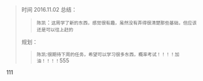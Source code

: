 >时间 2016.11.02
>总结：
>  >`陈凯`：`这周学了新的东西，感觉很有趣，虽然没有弄得很清楚那些基础，但应该还是可以往上赶的`
> 
> 规划：
>  >`陈凯`:`很期待下周的任务，希望可以学习很多东西，概率考试！！！！加油！！！！`555
>
>
111
>

